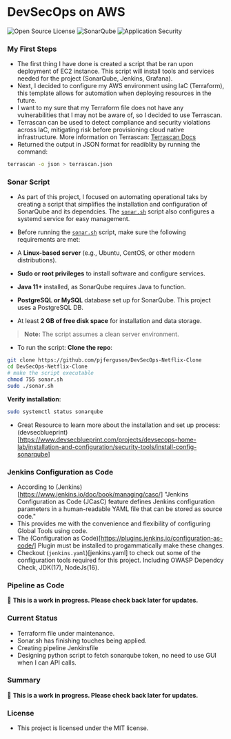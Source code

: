 # DevSecOps on AWS
![Open Source License](https://img.shields.io/badge/License-MIT-blue)
![SonarQube](https://img.shields.io/badge/SonarQube-blue)
![Application Security](https://img.shields.io/badge/AppSec-blue)

### My First Steps
- The first thing I have done is created a script that be ran upon deployment of EC2 instance. This script will install tools and services needed for the project (SonarQube, Jenkins, Grafana). 
- Next, I decided to configure my AWS environment using IaC (Terraform), this template allows for automation when deploying resources in the future. 
- I want to my sure that my Terraform file does not have any vulnerabilities that I may not be aware of, so I decided to use Terrascan. 
- Terrascan can be used to detect compliance and security violations across IaC, mitigating risk before provisioning cloud native infrastructure. More information on Terrascan: [Terrascan Docs](https://runterrascan.io/docs/getting-started/)
- Returned the output in JSON format for readiblity by running the command: 
```bash 
terrascan -o json > terrascan.json
```
### Sonar Script
- As part of this project, I focused on automating operational taks by creating a script that simplifies the installation and configuration of SonarQube and its dependcies. The [`sonar.sh`](./sonar.sh) script also configures a systemd service for easy management. 
- Before running the [`sonar.sh`](./sonar.sh) script, make sure the following requirements are met:

- A **Linux-based server** (e.g., Ubuntu, CentOS, or other modern distributions).
- **Sudo or root privileges** to install software and configure services.
- **Java 11+** installed, as SonarQube requires Java to function.
- **PostgreSQL or MySQL** database set up for SonarQube. This project uses a PostgreSQL DB. 
- At least **2 GB of free disk space** for installation and data storage.
> **Note:** The script assumes a clean server environment.
- To run the script:
**Clone the repo**:
``` bash
git clone https://github.com/pjferguson/DevSecOps-Netflix-Clone
cd DevSecOps-Netflix-Clone
# make the script executable
chmod 755 sonar.sh
sudo ./sonar.sh
```
**Verify installation**:
```bash
sudo systemctl status sonarqube
```
- Great Resource to learn more about the installation and set up process: (devsecblueprint)[https://www.devsecblueprint.com/projects/devsecops-home-lab/installation-and-configuration/security-tools/install-config-sonarqube]

### Jenkins Configuration as Code
- According to (Jenkins)[https://www.jenkins.io/doc/book/managing/casc/] "Jenkins Configuration as Code (JCasC) feature defines Jenkins configuration parameters in a human-readable YAML file that can be stored as source code."
- This provides me with the convenience and flexibility of configuring Global Tools using code. 
- The (Configuration as Code)[https://plugins.jenkins.io/configuration-as-code/] Plugin must be installed to progammatically make these changes.
- Checkout (`jenkins.yaml`)[jenkins.yaml] to check out some of the configuration tools required for this project. Including OWASP Dependcy Check, JDK(17), NodeJs(16). 
### Pipeline as Code
🚧 **This is a work in progress. Please check back later for updates.**


### Current Status
- Terraform file under maintenance. 
- Sonar.sh has finishing touches being applied.
- Creating pipeline Jenkinsfile
- Designing python script to fetch sonarqube token, no need to use GUI when I can API calls. 

### Summary 
🚧 **This is a work in progress. Please check back later for updates.**

### License
- This project is licensed under the MIT license. 

